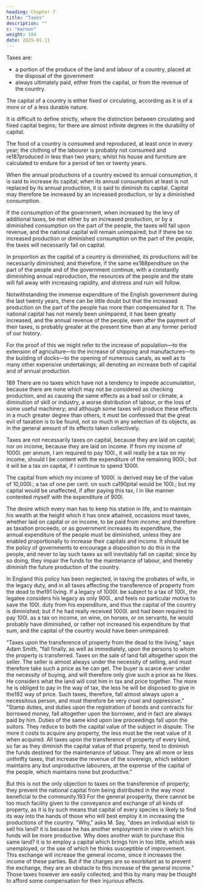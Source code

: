 ```yaml
---
heading: Chapter 7
title: "Taxes"
description: ""
c: "maroon"
weight: 184
date: 2025-01-11
---
```



Taxes are:
- a portion of the produce of the land and labour of a country, placed at the disposal of the government
- always ultimately paid, either from the capital, or from the revenue of the country.

The capital of a country is either fixed or circulating, according as it is of a more or of a less durable nature. 

It is difficult to define strictly, where the distinction between circulating and fixed capital begins; for there are almost infinite degrees in the durability of capital.

The food of a country is consumed and reproduced, at least once in every year; the clothing of the labourer is probably not consumed and re187produced in less than two years; whilst his house and furniture are calculated to endure for a period of ten or twenty years.

When the annual productions of a country exceed its annual consumption, it is said to increase its capital; when its annual consumption at least is not replaced by its annual production, it is said to diminish its capital. Capital may therefore be increased by an increased production, or by a diminished consumption.

If the consumption of the government, when increased by the levy of additional taxes, be met either by an increased production, or by a diminished consumption on the part of the people, the taxes will fall upon revenue, and the national capital will remain unimpaired; but if there be no increased production or diminished consumption on the part of the people, the taxes will necessarily fall on capital.

In proportion as the capital of a country is diminished, its productions will be necessarily diminished; and therefore, if the same ex188penditure on the part of the people and of the government continue, with a constantly diminishing annual reproduction, the resources of the people and the state will fall away with increasing rapidity, and distress and ruin will follow.

Notwithstanding the immense expenditure of the English government during the last twenty years, there can be little doubt but that the increased production on the part of the people has more than compensated for it. The national capital has not merely been unimpaired, it has been greatly increased, and the annual revenue of the people, even after the payment of their taxes, is probably greater at the present time than at any former period of our history.

For the proof of this we might refer to the increase of population—to the extension of agriculture—to the increase of shipping and manufactures—to the building of docks—to the opening of numerous canals, as well as to many other expensive undertakings; all denoting an increase both of capital and of annual production.

189 There are no taxes which have not a tendency to impede accumulation, because there are none which may not be considered as checking production, and as causing the same effects as a bad soil or climate, a diminution of skill or industry, a worse distribution of labour, or the loss of some useful machinery; and although some taxes will produce these effects in a much greater degree than others, it must be confessed that the great evil of taxation is to be found, not so much in any selection of its objects, as in the general amount of its effects taken collectively.

Taxes are not necessarily taxes on capital, because they are laid on capital; nor on income, because they are laid on income. If from my income of 1000l. per annum, I am required to pay 100l., it will really be a tax on my income, should I be content with the expenditure of the remaining 900l.; but it will be a tax on capital, if I continue to spend 1000l.

The capital from which my income of 1000l. is derived may be of the value of 10,000l.; a tax of one per cent. on such ca190pital would be 100l.; but my capital would be unaffected, if after paying this tax, I in like manner contented myself with the expenditure of 900l.

The desire which every man has to keep his station in life, and to maintain his wealth at the height which it has once attained, occasions most taxes, whether laid on capital or on income, to be paid from income; and therefore as taxation proceeds, or as government increases its expenditure, the annual expenditure of the people must be diminished, unless they are enabled proportionally to increase their capitals and income. It should be the policy of governments to encourage a disposition to do this in the people, and never to lay such taxes as will inevitably fall on capital; since by so doing, they impair the funds for the maintenance of labour, and thereby diminish the future production of the country.

In England this policy has been neglected, in taxing the probates of wills, in the legacy duty, and in all taxes affecting the transference of property from the dead to the191 living. If a legacy of 1000l. be subject to a tax of 100l., the legatee considers his legacy as only 900l., and feels no particular motive to save the 100l. duty from his expenditure, and thus the capital of the country is diminished; but if he had really received 1000l. and had been required to pay 100l. as a tax on income, on wine, on horses, or on servants, he would probably have diminished, or rather not increased his expenditure by that sum, and the capital of the country would have been unimpaired.

"Taxes upon the transference of property from the dead to the living," says Adam Smith, "fall finally, as well as immediately, upon the persons to whom the property is transferred. Taxes on the sale of land fall altogether upon the seller. The seller is almost always under the necessity of selling, and must therefore take such a price as he can get. The buyer is scarce ever under the necessity of buying, and will therefore only give such a price as he likes. He considers what the land will cost him in tax and price together. The more he is obliged to pay in the way of tax, the less he will be disposed to give in the192 way of price. Such taxes, therefore, fall almost always upon a necessitous person, and must therefore be very cruel and oppressive." "Stamp duties, and duties upon the registration of bonds and contracts for borrowed money, fall altogether upon the borrower, and in fact are always paid by him. Duties of the same kind upon law proceedings fall upon the suitors. They reduce to both the capital value of the subject in dispute. The more it costs to acquire any property, the less must be the neat value of it when acquired. All taxes upon the transference of property of every kind, so far as they diminish the capital value of that property, tend to diminish the funds destined for the maintenance of labour. They are all more or less unthrifty taxes, that increase the revenue of the sovereign, which seldom maintains any but unproductive labourers, at the expense of the capital of the people, which maintains none but productive."

But this is not the only objection to taxes on the transference of property; they prevent the national capital from being distributed in the way most beneficial to the community.193 For the general prosperity, there cannot be too much facility given to the conveyance and exchange of all kinds of property, as it is by such means that capital of every species is likely to find its way into the hands of those who will best employ it in increasing the productions of the country. "Why," asks M. Say, "does an individual wish to sell his land? it is because he has another employment in view in which his funds will be more productive. Why does another wish to purchase this same land? it is to employ a capital which brings him in too little, which was unemployed, or the use of which he thinks susceptible of improvement. This exchange will increase the general income, since it increases the income of these parties. But if the charges are so exorbitant as to prevent the exchange, they are an obstacle to this increase of the general income." Those taxes however are easily collected; and this by many may be thought to afford some compensation for their injurious effects.



